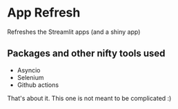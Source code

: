 # App Refresh
Refreshes the Streamlit apps (and a shiny app)

## Packages and other nifty tools used
- Asyncio
- Selenium
- Github actions

That's about it. This one is not meant to be complicated :) 
